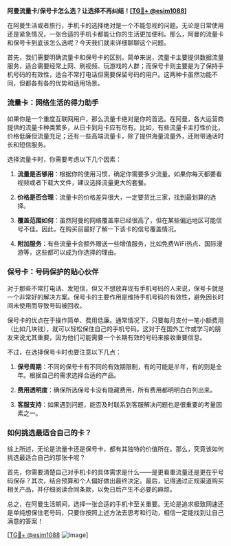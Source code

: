 **阿曼流量卡/保号卡怎么选？让选择不再纠结！[[TG💪+ @esim1088](https://t.me/s/esim1088)]**

在阿曼生活或者旅行，手机卡的选择绝对是一个不能忽视的问题。无论是日常使用还是紧急情况，一张合适的手机卡都能让你的生活更加便利。那么，阿曼的流量卡和保号卡到底该怎么选呢？今天我们就来详细聊聊这个问题。

首先，我们需要明确流量卡和保号卡的区别。简单来说，流量卡主要提供数据流量服务，适合需要经常上网、刷视频、玩游戏的人群；而保号卡则主要是为了保持手机号码的有效性，适合不常打电话但需要保留号码的用户。这两种卡虽然功能不同，但都各有各的优势和适用场景。

### **流量卡：网络生活的得力助手**

如果你是一个重度互联网用户，那么流量卡绝对是你的首选。在阿曼，各大运营商提供的流量卡种类繁多，从日卡到月卡应有尽有。比如，有些流量卡主打性价比，价格低廉但流量充足；还有一些高端流量卡，除了提供海量流量外，还附带通话时长和短信服务。

选择流量卡时，你需要考虑以下几个因素：

1. **流量是否够用**：根据你的使用习惯，确定你需要多少流量。如果你每天都要看视频或者下载大文件，建议选择流量更大的套餐。
   
2. **价格是否合理**：流量卡的价格差异很大，一定要货比三家，找到最划算的选择。

3. **覆盖范围如何**：虽然阿曼的网络覆盖率已经很高了，但在某些偏远地区可能信号不佳。因此，在购买前最好了解一下该卡的信号覆盖情况。

4. **附加服务**：有些流量卡会额外赠送一些增值服务，比如免费WiFi热点、国际漫游等，这些都可以成为你选择的理由。

### **保号卡：号码保护的贴心伙伴**

对于那些不常打电话、发短信，但又不想放弃现有手机号码的人来说，保号卡就是一个非常好的解决方案。保号卡的主要作用是维持手机号码的有效性，避免因长时间未使用而导致号码被回收。

保号卡的优点在于操作简单、费用低廉。通常情况下，只要每月支付一笔小额费用（比如几块钱），就可以轻松保住自己的手机号码。这对于在国外工作或学习的朋友来说尤其重要，因为他们可能需要一个长期有效的号码来接收重要信息。

不过，在选择保号卡时也要注意以下几点：

1. **保号周期**：不同的保号卡有不同的有效期限制，有的可能是半年，有的则是全年。根据自己的需求选择合适的产品。

2. **费用透明度**：确保所选保号卡没有隐藏费用，所有费用都明明白白列出来。

3. **客服支持**：如果遇到问题，能否及时联系到客服解决问题也是很重要的考量因素之一。

### **如何挑选最适合自己的卡？**

综上所述，无论是流量卡还是保号卡，都有其独特的价值所在。那么，究竟该如何挑选最适合自己的那张卡呢？

首先，你需要清楚自己对手机卡的具体需求是什么——是更看重流量还是更在乎号码保存？其次，结合预算和个人偏好做出最终决定。最后，记得通过正规渠道购买相关产品，并仔细阅读合同条款，以免日后产生不必要的麻烦。

总之，在阿曼生活期间，选择一张合适的手机卡至关重要。无论是追求极致网速还是单纯想保住老号码，只要你按照上述方法去思考和行动，相信一定能找到让自己满意的答案！

[[TG💪+ @esim1088](https://t.me/s/esim1088) ![Image](https://i.postimg.cc/4NQfJmqS/Snipaste-2025-05-13-00-14-12.png)]